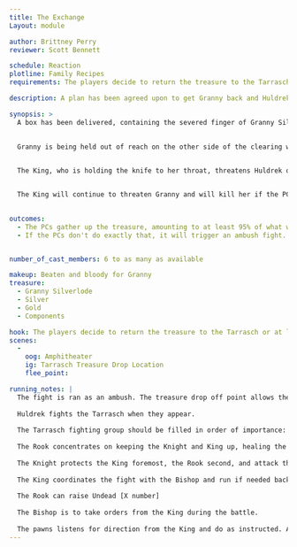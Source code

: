 ```yaml
---
title: The Exchange
Layout: module

author: Brittney Perry
reviewer: Scott Bennett

schedule: Reaction
plotline: Family Recipes
requirements: The players decide to return the treasure to the Tarrasch or at least pretend to. Lead into from the module "Emergency Help Wanted"

description: A plan has been agreed upon to get Granny back and Huldrek is willing to go along with it, so long as the PCs convince him to. 

synopsis: >
  A box has been delivered, containing the severed finger of Granny Silverlode. Huldrek has been convinced about a plan and is willing to do as asked. The PCs prepare their plan, the shack prepares to counter. The PCs have one hour from the time the box is delivered to the time the treasure is delivered.
  
  
  Granny is being held out of reach on the other side of the clearing with a knife to her throat. Her magnificat beard has been shorn close to her face and she has been beaten, her severed finger stump covered in blood. 


  The King, who is holding the knife to her throat, threatens Huldrek or whoever enters the clearing with killing Granny if they do not stop and say the password. They are insisnt the password needs to be said in order to continue. 


  The King will continue to threaten Granny and will kill her if the PCs get to close, or if he doesn't like the way the battle is going. 
 

outcomes: 
  - The PCs gather up the treasure, amounting to at least 95% of what was taken, allow Huldrek to take it to the agreed upon place under one hour, and leave without any PC involvement. Granny is released into town
  - If the PCs don't do exactly that, it will trigger an ambush fight. The King will kill Granny at the drop off point if he thinks the battle isn't going their way.


number_of_cast_members: 6 to as many as available

makeup: Beaten and bloody for Granny
treasure: 
  - Granny Silverlode
  - Silver
  - Gold
  - Components

hook: The players decide to return the treasure to the Tarrasch or at least pretend to. Lead into from the module "Emergency Help Wanted"
scenes: 
  - 
    oog: Amphitheater
    ig: Tarrasch Treasure Drop Location
    flee_point: 

running_notes: |
  The fight is ran as an ambush. The treasure drop off point allows the NPCs to get in close and attack from the rear and sides, pushing the PCs forward and together. At no point do the Tarrasch allow themselves to be cut off from retreat. When there are about four Tarrasch left, a retreat is be called and the rest flee and the King will kill Granny.
  
  Huldrek fights the Tarrasch when they appear.
  
  The Tarrasch fighting group should be filled in order of importance: the Tarrasch King, the Tarrasch Bishop, the Tarrasch Rook, the Tarrasch Knight, then the Tarrasch White Pawn, then Tarrasch Black Pawn Chaos Caster and Fighter.
  
  The Rook concentrates on keeping the Knight and King up, healing the pawns as needed.
  
  The Knight protects the King foremost, the Rook second, and attack third.
  
  The King coordinates the fight with the Bishop and run if needed back to Granny. Protect the Rook only if needed.
  
  The Rook can raise Undead [X number]
  
  The Bishop is to take orders from the King during the battle.
  
  The pawns listens for direction from the King and do as instructed. Any remaining Pawns flee when there are four (King, Bishop, Knight, Rook or any combo to make for total) Tarrasch members left standing. They retreat if the King goes down at anytime.
---
```

